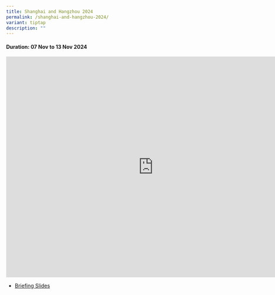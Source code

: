 ```yaml
---
title: Shanghai and Hangzhou 2024
permalink: /shanghai-and-hangzhou-2024/
variant: tiptap
description: ""
---
```

<h4>Duration: 07 Nov to 13 Nov 2024</h4>
<div class="iframe-wrapper">
<iframe height="600" width="800" allowfullscreen="true" frameborder="0" src="https://docs.google.com/presentation/d/e/2PACX-1vQDVlLJ6RZcbo6x64OMFPQMmXzhpuRiai_0jE60N4simdy3biqRYhU5S9IDzVHOSbdQrfnPSc1gcrZp/embed?start=true&amp;loop=true&amp;delayms=3000"></iframe>
</div>
<p></p>
<ul data-tight="true" class="tight">
<li>
<p><a href="/files/YSS Goes Global/2024_YSS_China_Cultural_Immersion_Programme_Briefing_Slides.pdf" rel="noopener noreferrer nofollow" target="_blank">Briefing Slides</a>
</p>
</li>
</ul>
<p></p>